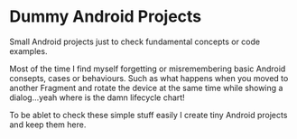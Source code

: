 # Dummy Android Projects
Small Android projects just to check fundamental concepts or code examples.    

Most of the time I find myself forgetting or misremembering basic Android consepts, cases or behaviours. Such as what happens when you moved to another Fragment and rotate the device at the same time while showing a dialog...yeah where is the damn lifecycle chart!    

To be ablet to check these simple stuff easily I create tiny Android projects and keep them here.
